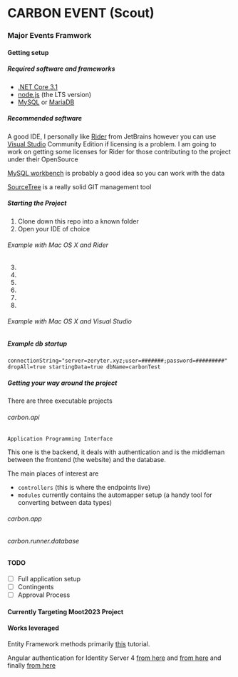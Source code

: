# CARBON EVENT (Scout)

### Major Events Framwork

#### Getting setup

##### Required software and frameworks

* [.NET Core 3.1](https://dotnet.microsoft.com/download/dotnet-core/3.1)
* [node.js](https://nodejs.org/en/) (the LTS version)
* [MySQL](https://dev.mysql.com/downloads/) or [MariaDB](https://downloads.mariadb.org/)

##### Recommended software

A good IDE, I personally like [Rider](https://www.jetbrains.com/rider/) from JetBrains however you can use [Visual Studio](https://visualstudio.microsoft.com/downloads/) Community Edition if licensing is a problem. I am going to work on getting some licenses for Rider for those contributing to the project under their OpenSource  

[MySQL workbench](https://dev.mysql.com/downloads/workbench/) is probably a good idea so you can work with the data

[SourceTree](https://www.sourcetreeapp.com/) is a really solid GIT management tool


##### Starting the Project

1. Clone down this repo into a known folder
2. Open your IDE of choice


###### Example with Mac OS X and Rider

3.
4.
5.
6.
7.
8.

###### Example with Mac OS X and Visual Studio

##### Example db startup

```connectionString="server=zeryter.xyz;user=#######;password=#########" dropAll=true startingData=true dbName=carbonTest```

##### Getting your way around the project

There are three executable projects

###### carbon.api
```Application Programming Interface```

This one is the backend, it deals with authentication and is the middleman between the frontend (the website) and the database.

The main places of interest are
- ```controllers``` (this is where the endpoints live)
- ```modules``` currently contains the automapper setup (a handy tool for converting between data types)



###### carbon.app

###### carbon.runner.database

#### TODO
- [ ] Full application setup
- [ ] Contingents
- [ ] Approval Process

#### Currently Targeting  Moot2023 Project

#### Works leveraged

Entity Framework methods primarily [this](https://cpratt.co/generic-entity-base-class/) tutorial.

Angular authentication for Identity Server 4 [from here](https://fullstackmark.com/post/21/user-authentication-and-identity-with-angular-aspnet-core-and-identityserver) and [from here](https://github.com/manfredsteyer/angular-oauth2-oidc) and finally [from here](https://christianlydemann.com/openid-connect-with-angular-8-oidc-part-7/)
